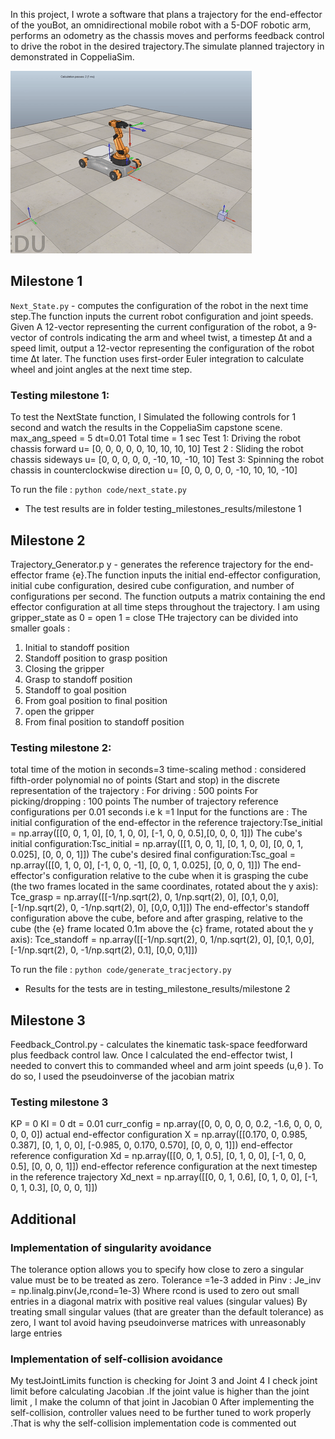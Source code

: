 In this project, I wrote a software that plans a trajectory for the end-effector of the
youBot, an omnidirectional mobile robot with a 5-DOF robotic arm, performs an
odometry as the chassis moves and performs feedback control to drive the robot in
the desired trajectory.The simulate planned trajectory in demonstrated in
CoppeliaSim.

![m](https://github.com/ashleetiw/KUKA-youbot-manipulation/blob/master/demo.gif)


## Milestone 1
`Next_State.py` - computes the configuration of the robot in the next time step.The
function inputs the current robot configuration and joint speeds. Given A 12-vector
representing the current configuration of the robot, a 9-vector of controls indicating the arm and
wheel twist, a timestep Δt and a speed limit, output a 12-vector representing the configuration of
the robot time Δt later. The function uses first-order Euler integration to calculate
wheel and joint angles at the next time step.
### Testing milestone 1:
To test the NextState function, I Simulated the following controls for 1 second and watch
the results in the CoppeliaSim capstone scene.
max_ang_speed = 5
dt=0.01
Total time = 1 sec
Test 1: Driving the
robot chassis forward
u= [0, 0, 0, 0, 0, 10, 10, 10, 10]
Test 2 : Sliding the robot chassis sideways
u= [0, 0, 0, 0, 0, -10, 10, -10, 10]
Test 3: Spinning the robot chassis in counterclockwise direction
u= [0, 0, 0, 0, 0, -10, 10, 10, -10]

To run the file : `python code/next_state.py`
* The test results are in folder testing_milestones_results/milestone 1


## Milestone 2
Trajectory_Generator.p y - generates the reference trajectory for the end-effector
frame {e}.The function inputs the initial end-effector configuration, initial cube
configuration, desired cube configuration, and number of configurations per
second. The function outputs a matrix containing the end effector configuration at
all time steps throughout the trajectory.
I am using gripper_state as 0 = open
1 = close
THe trajectory can be divided into smaller goals :
1. Initial to standoff position
2. Standoff position to grasp position
3. Closing the gripper
4. Grasp to standoff position
5. Standoff to goal position
6. From goal position to final position
7. open the gripper
8. From final position to standoff position

### Testing milestone 2:
total time of the motion in seconds=3
time-scaling method : considered fifth-order polynomial
no of points (Start and stop) in the discrete representation of the
trajectory :
For driving : 500 points
For picking/dropping : 100 points
The number of trajectory reference configurations per 0.01 seconds i.e k =1
Input for the functions are :
The initial configuration of the end-effector in the reference trajectory:Tse_initial =
np.array([[0, 0, 1, 0], [0, 1, 0, 0], [-1, 0, 0, 0.5],[0, 0, 0, 1]])
The cube's initial configuration:Tsc_initial =
np.array([[1, 0, 0, 1],
[0, 1, 0, 0],
[0, 0, 1, 0.025],
[0, 0, 0, 1]])
The cube's desired final configuration:Tsc_goal =
np.array([[0, 1, 0, 0],
[-1, 0, 0, -1],
[0, 0, 1, 0.025],
[0, 0, 0, 1]])
The end-effector's configuration relative to the cube when it is grasping the cube
(the two frames located in the same coordinates, rotated about the y axis):
Tce_grasp = np.array([[-1/np.sqrt(2), 0, 1/np.sqrt(2), 0],
[0,1, 0,0],
[-1/np.sqrt(2), 0, -1/np.sqrt(2), 0],
[0,0, 0,1]])
The end-effector's standoff configuration above the cube, before and after grasping,
relative to the cube (the {e} frame located 0.1m above the {c} frame, rotated about
the y axis):
Tce_standoff = np.array([[-1/np.sqrt(2), 0, 1/np.sqrt(2), 0],
[0,1, 0,0],
[-1/np.sqrt(2), 0, -1/np.sqrt(2), 0.1],
[0,0, 0,1]])

To run the file : `python code/generate_tracjectory.py`
* Results for the tests are in testing_milestone_results/milestone 2

## Milestone 3
Feedback_Control.py - calculates the kinematic task-space feedforward plus
feedback control law.
Once I calculated the end-effector twist, I needed to convert this to commanded
wheel and arm joint speeds (u,θ ̇). To do so, I used the pseudoinverse of the
jacobian matrix


### Testing milestone 3

KP = 0
KI = 0
dt = 0.01
curr_config = np.array([0, 0, 0, 0, 0, 0.2, -1.6, 0, 0, 0, 0, 0, 0])
actual end-effector configuration
X = np.array([[0.170, 0, 0.985, 0.387],
[0, 1, 0, 0],
[-0.985, 0, 0.170, 0.570],
[0, 0, 0, 1]])
end-effector reference configuration
Xd = np.array([[0, 0, 1, 0.5],
[0, 1, 0, 0],
[-1, 0, 0, 0.5],
[0, 0, 0, 1]])
end-effector reference configuration at the next timestep in the reference trajectory
Xd_next = np.array([[0, 0, 1, 0.6],
[0, 1, 0, 0],
[-1, 0, 1, 0.3],
[0, 0, 0, 1]])

## Additional 

### Implementation of singularity avoidance 
The tolerance option allows you to specify
how close to zero a singular value must be to be treated as zero.
Tolerance =1e-3 added in Pinv : Je_inv = np.linalg.pinv(Je,rcond=1e-3)
Where rcond is used to zero out small entries in a diagonal matrix with positive real
values (singular values)
By treating small singular values (that are greater than the default tolerance) as zero, I
want tol avoid having pseudoinverse matrices with unreasonably large entries

### Implementation of self-collision avoidance
My testJointLimits function is checking for Joint 3 and Joint 4
I check joint limit before calculating Jacobian .If the joint value is higher than the
joint limit , I make the column of that joint in Jacobian 0
After implementing the self-collision, controller values need to be further tuned to
work properly .That is why the self-collision implementation code is commented
out
